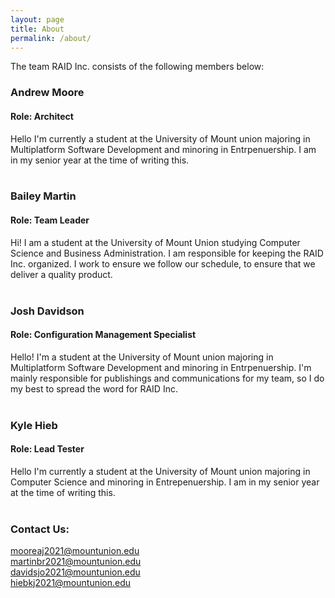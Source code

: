 ```yaml
---
layout: page
title: About
permalink: /about/
---
```


The team RAID Inc. consists of the following members below:

### Andrew Moore
#### Role: Architect
Hello I'm currently a student at the University of Mount union majoring in Multiplatform Software Development and minoring in Entrpenuership. I am in my senior year at the time of writing this. <br/> <br/>

### Bailey Martin
#### Role: Team Leader
Hi! I am a student at the University of Mount Union studying Computer Science and Business Administration. I am responsible for keeping the RAID Inc. organized. I work to ensure we follow our schedule, to ensure that we deliver a quality product. <br/> <br/>

### Josh Davidson
#### Role: Configuration Management Specialist
Hello! I'm a student at the University of Mount union majoring in Multiplatform Software Development and minoring in Entrpenuership. I'm mainly responsible for publishings and communications for my team, so I do my best to spread the word for RAID Inc. <br/> <br/>

### Kyle Hieb
#### Role: Lead Tester
Hello I'm currently a student at the University of Mount union majoring in Computer Science and minoring in Entrepenuership. I am in my senior year at the time of writing this. <br/> <br/>

### Contact Us:

[mooreaj2021@mountunion.edu](mailto:mooreaj2021@mountunion.edu) <br>
[martinbr2021@mountunion.edu](mailto:martinbr2021@mountunion.edu) <br>
[davidsjo2021@mountunion.edu](mailto:davidsjo2021@mountunion.edu) <br>
[hiebkj2021@mountunion.edu](mailto:hiebkj2021@mountunion.edu) <br>

